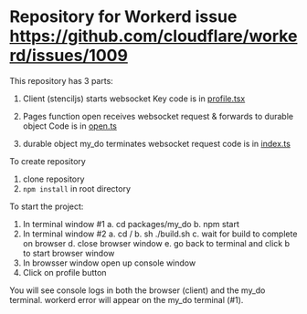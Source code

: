 # Repository for Workerd issue https://github.com/cloudflare/workerd/issues/1009

This repository has 3 parts:
1.  Client (stenciljs)
    starts websocket
    Key code is in [profile.tsx](/src/components/app-profile/app-profile.tsx)

2.  Pages function open
    receives websocket request & forwards to durable object
    Code is in [open.ts](/functions/open.ts)

3.  durable object my_do
    terminates websocket request
    code is in [index.ts](/packages/my_do/src/index.ts)

To create repository
1.  clone repository
2.  `npm install` in root directory

To start the project:
1.  In terminal window #1 
    a. cd packages/my_do 
    b. npm start 
2.  In terminal window #2 
    a. cd / 
    b. sh ./build.sh 
    c. wait for build to complete on browser 
    d. close browser window 
    e. go back to terminal and click b to start browser window 
3.  In browsser window open up console window 
4.  Click on profile button 

You will see console logs in both the browser (client) and the my_do terminal.
workerd error will appear on the my_do terminal (#1).



